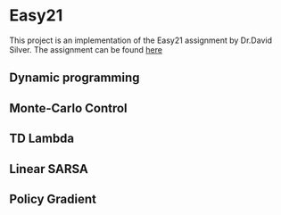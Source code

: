 # Easy21 
This project is an implementation of the Easy21 assignment by Dr.David Silver. The assignment can be found [here](https://www.davidsilver.uk/wp-content/uploads/2020/03/Easy21-Johannes.pdf)
## Dynamic programming
## Monte-Carlo Control
## TD Lambda
## Linear SARSA
## Policy Gradient
